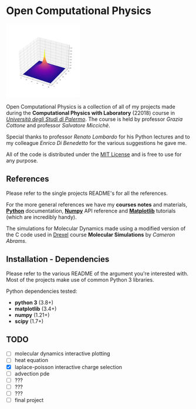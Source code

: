# Open Computational Physics

<img src="laplace-poisson/images/single_charge.png" width="200"/>

Open Computational Physics is a collection of all of my projects made during the **Computational Physics with Laboratory** (22018) course in [*Università degli Studi di Palermo*](https://www.unipa.it/). The course is held by professor *Grazia Cottone* and professor *Salvatore Miccichè*.

Special thanks to professor *Renato Lombardo* for his Python lectures and to my colleague *Enrico Di Benedetto* for the various suggestions he gave me.

All of the code is distributed under the [MIT License](LICENSE.md) and is free to use for any purpose.

## References

Please refer to the single projects README's for all the references.

For the more general references we have my **courses notes** and materials, [**Python**](https://docs.python.org/3/) documentation, [**Numpy**](https://numpy.org/doc/stable/reference/) API reference and [**Matplotlib**](https://matplotlib.org/stable/tutorials/index.html) tutorials (which are incredibly handy).

The simulations for Molecular Dynamics made using a modified version of the C code used in [Drexel](http://www.pages.drexel.edu/~cfa22/msim/node21.html) course **Molecular Simulations** by *Cameron Abrams*.

## Installation - Dependencies

Please refer to the various README of the argument you're interested with. Most of the projects make use of common Python 3 libraries.

Python dependencies tested:
  * **python 3** (3.8+)
  * **matplotlib** (3.4+)
  * **numpy** (1.21+)
  * **scipy** (1.7+)

## TODO

- [ ] molecular dynamics interactive plotting
- [ ] heat equation
- [x] laplace-poisson interactive charge selection
- [ ] advection pde
- [ ] ???
- [ ] ???
- [ ] ???
- [ ] final project
